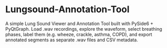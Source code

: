 # Lungsound-Annotation-Tool
A simple Lung Sound Viewer and Annotation Tool built with PySide6 + PyQtGraph.  Load .wav recordings, explore the waveform, select breathing phases, label them (e.g. wheeze, crackle, asthma, COPD),   and export annotated segments as separate .wav files and CSV metadata.
